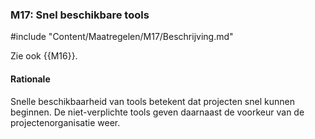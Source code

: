 ### M17: Snel beschikbare tools

#include "Content/Maatregelen/M17/Beschrijving.md"

Zie ook {{M16}}.

#### Rationale

Snelle beschikbaarheid van tools betekent dat projecten snel kunnen beginnen. De niet-verplichte tools geven daarnaast de voorkeur van de projectenorganisatie weer.
